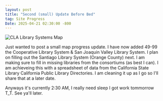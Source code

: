 ```yaml
---
layout: post
title: "Second (small) Update Before Bed"
tag: Site Progress
Date: 2025-04-21 02:30:00 -800
---
```

![CLA Library Systems Map](https://github.com/user-attachments/assets/222a11f9-9f38-42cf-8c1b-361dedde3e0f)

Just wanted to post a small map progress update. I have now added 49-99 the Cooperative Library System & San Joaquin Valley Library System. I plan on filling out the Santiago 
Library System (Orange County) next. I am making sure to fill in missing libraries from the consortiums (as best I can). I am achieveing this with a spreadsheet of data from
the California State Library California Public Library Directories. I am cleaning it up as I go so I'll share that at a later date.

Anyways it's currently 2:30 AM, I really need sleep I got work tommorrow T_T. See ya'll later.
